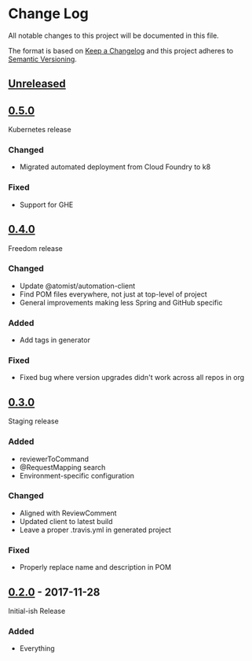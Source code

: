 # Change Log

All notable changes to this project will be documented in this file.

The format is based on [Keep a Changelog](http://keepachangelog.com/)
and this project adheres to [Semantic Versioning](http://semver.org/).

## [Unreleased][]

[Unreleased]: https://github.com/atomist/spring-automation/compare/0.5.0...HEAD

## [0.5.0][]

[0.5.0]: https://github.com/atomist/spring-automation/compare/0.4.0...0.5.0

Kubernetes release

### Changed

-   Migrated automated deployment from Cloud Foundry to k8

### Fixed

-   Support for GHE

## [0.4.0][]

[0.4.0]: https://github.com/atomist/spring-automation/compare/0.3.0...0.4.0

Freedom release

### Changed

-   Update @atomist/automation-client
-   Find POM files everywhere, not just at top-level of project
-   General improvements making less Spring and GitHub specific

### Added

-   Add tags in generator

### Fixed

-   Fixed bug where version upgrades didn't work across all repos in
    org

## [0.3.0][]

[0.3.0]: https://github.com/atomist/spring-automation/compare/0.2.0...0.3.0

Staging release

### Added

-   reviewerToCommand
-   @RequestMapping search
-   Environment-specific configuration

### Changed

-   Aligned with ReviewComment
-   Updated client to latest build
-   Leave a proper .travis.yml in generated project

### Fixed

-   Properly replace name and description in POM

## [0.2.0][] - 2017-11-28

[0.2.0]: https://github.com/atomist/spring-automation/tree/0.2.0

Initial-ish Release

### Added

-   Everything
